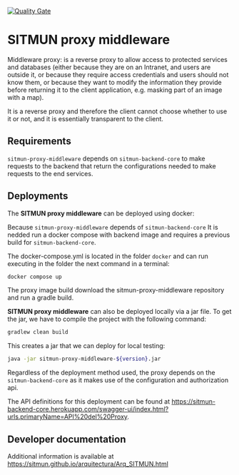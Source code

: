 [![Quality Gate](https://sonarcloud.io/api/project_badges/measure?project=org.sitmun%3Asitmun-proxy-middleware&metric=alert_status)](https://sonarcloud.io/dashboard?id=org.sitmun%3Asitmun-proxy-middleware)
# SITMUN proxy middleware

Middleware proxy: is a reverse proxy to allow access to protected services and databases (either because they are on an Intranet, and users are outside it, or because they require access credentials and users should not know them, or because they want to modify the information they provide before returning it to the client application, e.g. masking part of an image with a map).

It is a reverse proxy and therefore the client cannot choose whether to use it or not, and it is essentially transparent to the client.


## Requirements

`sitmun-proxy-middleware` depends on `sitmun-backend-core` to make requests to the backend that return the configurations needed to make requests to the end services.


## Deployments

The **SITMUN proxy middleware** can be deployed using docker:

Because `sitmun-proxy-middleware` depends of `sitmun-backend-core` It is nedded run a docker compose with backend image and requires a previous build for `sitmun-backend-core`.

The docker-compose.yml is located in the folder `docker` and can run executing in the folder the next command in a terminal:
```bash
docker compose up
```
The proxy image build download the sitmun-proxy-middleware repository and run a gradle build.


**SITMUN proxy middleware** can also be deployed locally via a jar file.
To get the jar, we have to compile the project with the following command:
```bash
gradlew clean build
```
This creates a jar that we can deploy for local testing:
```bash
java -jar sitmun-proxy-middleware-${version}.jar
```

Regardless of the deployment method used, the proxy depends on the `sitmun-backend-core` as it makes use of the configuration and authorization api.

The API definitions for this deployment can be found at https://sitmun-backend-core.herokuapp.com/swagger-ui/index.html?urls.primaryName=API%20del%20Proxy.

## Developer documentation

Additional information is available at https://sitmun.github.io/arquitectura/Arq_SITMUN.html
